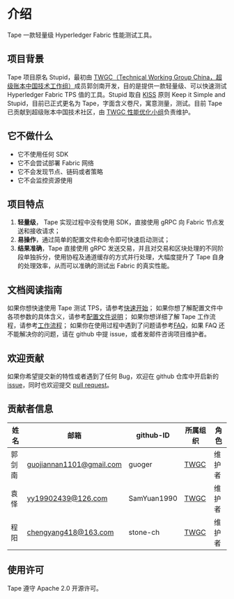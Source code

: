 # 介绍

Tape 一款轻量级 Hyperledger Fabric 性能测试工具。

## 项目背景

Tape 项目原名 Stupid，最初由 [TWGC（Technical Working Group China，超级账本中国技术工作组）](https://wiki.hyperledger.org/display/TWGC)成员郭剑南开发，目的是提供一款轻量级、可以快速测试 Hyperledger Fabric TPS 值的工具。Stupid 取自 [KISS](https://en.wikipedia.org/wiki/KISS_principle) 原则 Keep it Simple and Stupid，目前已正式更名为 Tape，字面含义卷尺，寓意测量，测试。目前 Tape 已贡献到超级账本中国技术社区，由 [TWGC 性能优化小组](https://github.com/Hyperledger-TWGC/fabric-performance-wiki)负责维护。

## 它不做什么

- 它不使用任何 SDK
- 它不会尝试部署 Fabric 网络
- 它不会发现节点、链码或者策略
- 它不会监控资源使用

## 项目特点

1. **轻量级**， Tape 实现过程中没有使用 SDK，直接使用 gRPC 向 Fabric 节点发送和接收请求；
2. **易操作**，通过简单的配置文件和命令即可快速启动测试；
3. **结果准确**，Tape 直接使用 gRPC 发送交易，并且对交易和区块处理的不同阶段单独拆分，使用协程及通道缓存的方式并行处理，大幅度提升了 Tape 自身的处理效率，从而可以准确的测试出 Fabric 的真实性能。

## 文档阅读指南

如果你想快速使用 Tape 测试 TPS，请参考[快速开始](docs/gettingstarted.md)；
如果你想了解配置文件中各项参数的具体含义，请参考[配置文件说明](docs/configfile.md)；
如果你想详细了解 Tape 工作流程，请参考[工作流程](docs/workflow.md)；
如果你在使用过程中遇到了问题请参考[FAQ](docs/FAQ.md)，如果 FAQ 还不能解决你的问题，请在 github 中提 issue，或者发邮件咨询项目维护者。

## 欢迎贡献

如果你希望提交新的特性或者遇到了任何 Bug，欢迎在 github 仓库中开启新的 [issue](https://github.com/guoger/tape/issues)，同时也欢迎提交 [pull request](https://github.com/guoger/tape/pulls)。

## 贡献者信息

| 姓名   | 邮箱                     | github-ID   | 所属组织                                          | 角色   |
| ------ | ------------------------ | ----------- | ------------------------------------------------- | ------ |
| 郭剑南 | guojiannan1101@gmail.com | guoger      | [TWGC](https://wiki.hyperledger.org/display/TWGC) | 维护者 |
| 袁怿   | yy19902439@126.com       | SamYuan1990 | [TWGC](https://wiki.hyperledger.org/display/TWGC) | 维护者 |
| 程阳   | chengyang418@163.com     | stone-ch    | [TWGC](https://wiki.hyperledger.org/display/TWGC) | 维护者 |

## 使用许可

Tape 遵守 Apache 2.0 开源许可。